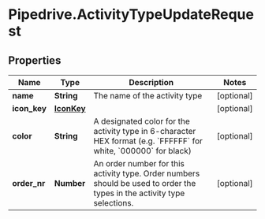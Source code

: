# Pipedrive.ActivityTypeUpdateRequest

## Properties

Name | Type | Description | Notes
------------ | ------------- | ------------- | -------------
**name** | **String** | The name of the activity type | [optional] 
**icon_key** | [**IconKey**](IconKey.md) |  | [optional] 
**color** | **String** | A designated color for the activity type in 6-character HEX format (e.g. &#x60;FFFFFF&#x60; for white, &#x60;000000&#x60; for black) | [optional] 
**order_nr** | **Number** | An order number for this activity type. Order numbers should be used to order the types in the activity type selections. | [optional] 


